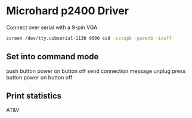 # Microhard p2400 Driver

Connect over serial with a 9-pin VGA.

```bash
screen /dev/tty.usbserial-1130 9600 cs8 -cstopb -parenb -ixoff
```

## Set into command mode

push button
power on
button off
send connection message
unplug
press button
power on
button off

## Print statistics

AT&V
